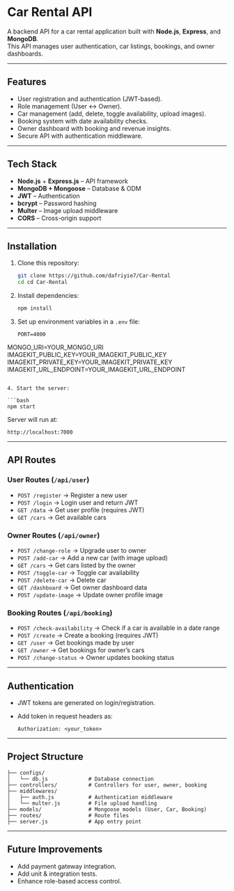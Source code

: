 # Car Rental API

A backend API for a car rental application built with **Node.js**, **Express**, and **MongoDB**.  
This API manages user authentication, car listings, bookings, and owner dashboards.

---

## Features

- User registration and authentication (JWT-based).
- Role management (User ↔ Owner).
- Car management (add, delete, toggle availability, upload images).
- Booking system with date availability checks.
- Owner dashboard with booking and revenue insights.
- Secure API with authentication middleware.

---

## Tech Stack

- **Node.js** + **Express.js** – API framework  
- **MongoDB + Mongoose** – Database & ODM  
- **JWT** – Authentication  
- **bcrypt** – Password hashing  
- **Multer** – Image upload middleware  
- **CORS** – Cross-origin support  

---

## Installation

1. Clone this repository:

   ```bash
   git clone https://github.com/dafriyie7/Car-Rental
   cd cd Car-Rental
   ```

2. Install dependencies:

   ```bash
   npm install
   ```

3. Set up environment variables in a `.env` file:

   ```env
   PORT=4000

MONGO_URI=YOUR_MONGO_URI
IMAGEKIT_PUBLIC_KEY=YOUR_IMAGEKIT_PUBLIC_KEY
IMAGEKIT_PRIVATE_KEY=YOUR_IMAGEKIT_PRIVATE_KEY
IMAGEKIT_URL_ENDPOINT=YOUR_IMAGEKIT_URL_ENDPOINT
   ```

4. Start the server:

   ```bash
   npm start
   ```

Server will run at:  

```
http://localhost:7000
```

---

## API Routes

### User Routes (`/api/user`)

- `POST /register` → Register a new user  
- `POST /login` → Login user and return JWT  
- `GET /data` → Get user profile (requires JWT)  
- `GET /cars` → Get available cars  

### Owner Routes (`/api/owner`)

- `POST /change-role` → Upgrade user to owner  
- `POST /add-car` → Add a new car (with image upload)  
- `GET /cars` → Get cars listed by the owner  
- `POST /toggle-car` → Toggle car availability  
- `POST /delete-car` → Delete car  
- `GET /dashboard` → Get owner dashboard data  
- `POST /update-image` → Update owner profile image  

### Booking Routes (`/api/booking`)

- `POST /check-availability` → Check if a car is available in a date range  
- `POST /create` → Create a booking (requires JWT)  
- `GET /user` → Get bookings made by user  
- `GET /owner` → Get bookings for owner’s cars  
- `POST /change-status` → Owner updates booking status  

---

## Authentication

- JWT tokens are generated on login/registration.
- Add token in request headers as:

  ```http
  Authorization: <your_token>
  ```

---

## Project Structure

```
├── configs/
│   └── db.js             # Database connection
├── controllers/          # Controllers for user, owner, booking
├── middlewares/
│   ├── auth.js           # Authentication middleware
│   └── multer.js         # File upload handling
├── models/               # Mongoose models (User, Car, Booking)
├── routes/               # Route files
├── server.js             # App entry point
```

---

## Future Improvements

- Add payment gateway integration.
- Add unit & integration tests.
- Enhance role-based access control.
